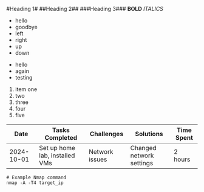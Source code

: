 #Heading 1#
##Heading 2##
###Heading 3###
**BOLD**
*ITALICS*
- hello
- goodbye
- left
- right
- up
- down
* hello
* again
* testing
1. item one
2. two
3. three
4. four
5. five


| Date       | Tasks Completed               | Challenges      | Solutions          | Time Spent |
|------------|-------------------------------|-----------------|--------------------|------------|
| 2024-10-01 | Set up home lab, installed VMs | Network issues  | Changed network settings | 2 hours    |


```
# Example Nmap command
nmap -A -T4 target_ip
```

